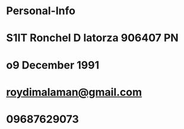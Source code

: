 # Personal-Info
# S1IT Ronchel D latorza 906407 PN
# o9 December 1991
# roydimalaman@gmail.com
# 09687629073